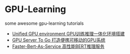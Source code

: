 # GPU-Learning
some awesome gpu-learning tutorials

- [Unified GPU environment GPU训练推理一体化环境搭建](https://github.com/xiangyangkan/gpu-learning/tree/main/docker)
- [GPU Server To Go 打造便携可移动的GPU系统](https://github.com/xiangyangkan/gpu-learning/tree/main/gpu-server-to-go)
- [Faster-Bert-As-Service 高性能BERT推理服务](https://github.com/xiangyangkan/gpu-learning/tree/main/tensorrt/BERT)
